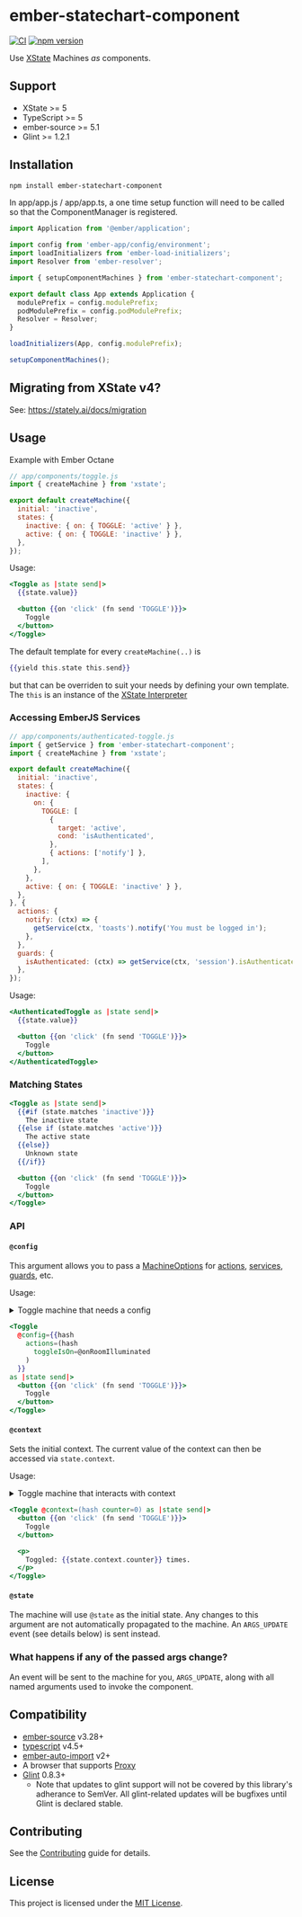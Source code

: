ember-statechart-component
==============================================================================

[![CI](https://github.com/NullVoxPopuli/ember-statechart-component/actions/workflows/ci.yml/badge.svg)](https://github.com/NullVoxPopuli/ember-statechart-component/actions/workflows/ci.yml)
[![npm version](https://badge.fury.io/js/ember-statechart-component.svg)](https://www.npmjs.com/package/ember-statechart-component)


Use [XState](https://xstate.js.org/) Machines *as* components.

Support
------------------------------------------------------------------------------

- XState >= 5
- TypeScript >= 5
- ember-source >= 5.1
- Glint >= 1.2.1

Installation
------------------------------------------------------------------------------

```bash
npm install ember-statechart-component
```

In app/app.js / app/app.ts, a one time setup function will need to be called so that the ComponentManager is registered.

```ts
import Application from '@ember/application';

import config from 'ember-app/config/environment';
import loadInitializers from 'ember-load-initializers';
import Resolver from 'ember-resolver';

import { setupComponentMachines } from 'ember-statechart-component';

export default class App extends Application {
  modulePrefix = config.modulePrefix;
  podModulePrefix = config.podModulePrefix;
  Resolver = Resolver;
}

loadInitializers(App, config.modulePrefix);

setupComponentMachines();
```

## Migrating from XState v4?

See: https://stately.ai/docs/migration


Usage
------------------------------------------------------------------------------

Example with Ember Octane

```js
// app/components/toggle.js
import { createMachine } from 'xstate';

export default createMachine({
  initial: 'inactive',
  states: {
    inactive: { on: { TOGGLE: 'active' } },
    active: { on: { TOGGLE: 'inactive' } },
  },
});
```

Usage:

```hbs
<Toggle as |state send|>
  {{state.value}}

  <button {{on 'click' (fn send 'TOGGLE')}}>
    Toggle
  </button>
</Toggle>
```

The default template for every `createMachine(..)` is
```hbs
{{yield this.state this.send}}
```
but that can be overriden to suit your needs by defining your own template.
The `this` is an instance of the [XState Interpreter](https://xstate.js.org/api/classes/interpreter.html)

### Accessing EmberJS Services

```js
// app/components/authenticated-toggle.js
import { getService } from 'ember-statechart-component';
import { createMachine } from 'xstate';

export default createMachine({
  initial: 'inactive',
  states: {
    inactive: {
      on: {
        TOGGLE: [
          {
            target: 'active',
            cond: 'isAuthenticated',
          },
          { actions: ['notify'] },
        ],
      },
    },
    active: { on: { TOGGLE: 'inactive' } },
  },
}, {
  actions: {
    notify: (ctx) => {
      getService(ctx, 'toasts').notify('You must be logged in');
    },
  },
  guards: {
    isAuthenticated: (ctx) => getService(ctx, 'session').isAuthenticated,
  },
});
```

Usage:

```hbs
<AuthenticatedToggle as |state send|>
  {{state.value}}

  <button {{on 'click' (fn send 'TOGGLE')}}>
    Toggle
  </button>
</AuthenticatedToggle>
```

### Matching States

```hbs
<Toggle as |state send|>
  {{#if (state.matches 'inactive')}}
    The inactive state
  {{else if (state.matches 'active')}}
    The active state
  {{else}}
    Unknown state
  {{/if}}

  <button {{on 'click' (fn send 'TOGGLE')}}>
    Toggle
  </button>
</Toggle>
```

### API

#### `@config`

This argument allows you to pass a [MachineOptions](https://xstate.js.org/docs/packages/xstate-fsm/#api) for [actions](https://xstate.js.org/docs/guides/actions.html), [services](https://xstate.js.org/docs/guides/communication.html#configuring-services), [guards](https://xstate.js.org/docs/guides/guards.html#serializing-guards), etc.

Usage:

<details><summary>Toggle machine that needs a config</summary>

```js
// app/components/toggle.js
import { createMachine, assign } from 'xstate';

export default createMachine({
  initial: 'inactive',
  states: {
    inactive: { on: { TOGGLE: 'active' } },
    active: {
      on: {
        TOGGLE: {
          target: 'inactive',
          actions: ['toggleIsOn']
        }
      }
    },
  },
});
```

</details>

```hbs
<Toggle
  @config={{hash
    actions=(hash
      toggleIsOn=@onRoomIlluminated
    )
  }}
as |state send|>
  <button {{on 'click' (fn send 'TOGGLE')}}>
    Toggle
  </button>
</Toggle>
```

#### `@context`

Sets the initial context. The current value of the context can then be accessed via `state.context`.

Usage:

<details><summary>Toggle machine that interacts with context</summary>

```js
// app/components/toggle.js
import { createMachine, assign } from 'xstate';

export default createMachine({
  initial: 'inactive',
  states: {
    inactive: {
      on: {
        TOGGLE: {
          target: 'active',
          actions: ['increaseCounter']
        }
      }
    },
    active: {
      on: {
        TOGGLE: {
          target: 'inactive',
          actions: ['increaseCounter']
        }
      }
    },
  },
}, {
  actions: {
    increaseCounter: assign({
      counter: (context) => context.counter + 1
    })
  }
});
```

</details>

```hbs
<Toggle @context=(hash counter=0) as |state send|>
  <button {{on 'click' (fn send 'TOGGLE')}}>
    Toggle
  </button>

  <p>
    Toggled: {{state.context.counter}} times.
  </p>
</Toggle>
```

#### `@state`

The machine will use `@state` as the initial state.
Any changes to this argument
are not automatically propagated to the machine.
An `ARGS_UPDATE` event (see details below) is sent instead.

### What happens if any of the passed args change?

An event will be sent to the machine for you, `ARGS_UPDATE`, along
with all named arguments used to invoke the component.


Compatibility
------------------------------------------------------------------------------

* [ember-source][gh-ember-source] v3.28+
* [typescript][gh-typescript] v4.5+
* [ember-auto-import][gh-ember-auto-import] v2+
* A browser that supports [Proxy](https://caniuse.com/proxy)
* [Glint][gh-glint] 0.8.3+
  * Note that updates to glint support will not be covered by this library's adherance to SemVer. All glint-related updates will be bugfixes until Glint is declared stable.

[gh-glint]: https://github.com/typed-ember/glint/
[gh-ember-auto-import]: https://github.com/ef4/ember-auto-import
[gh-ember-source]: https://github.com/emberjs/ember.js/
[gh-typescript]: https://github.com/Microsoft/TypeScript/releases

Contributing
------------------------------------------------------------------------------

See the [Contributing](CONTRIBUTING.md) guide for details.


License
------------------------------------------------------------------------------

This project is licensed under the [MIT License](LICENSE.md).
